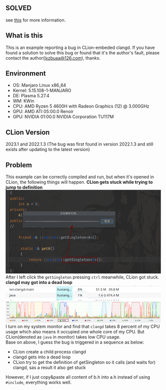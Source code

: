 ## SOLVED
see [this](https://youtrack.jetbrains.com/issue/CPP-33256/Cant-resolve-reference-while-navigate-to-definition-of-templated-function) for more information.
## What is this
This is an example reporting a bug in CLion-embeded clangd. If you have found a solution to solve this bug or found that it's the author's fault, please contact the author(<lxzbuaa@126.com>), thanks.
## Environment
+ OS: Manjaro Linux x86_64 
+ Kernel: 5.15.108-1-MANJARO 
+ DE: Plasma 5.27.4 
+ WM: KWin
+ CPU: AMD Ryzen 5 4600H with Radeon Graphics (12) @ 3.000GHz 
+ GPU: AMD ATI 05:00.0 Renoir 
+ GPU: NVIDIA 01:00.0 NVIDIA Corporation TU117M 
## CLion Version
2023.1 and 2022.1.3 (The bug was first found in version 2022.1.3 and still exists after updating to the latest version)
## Problem
This example can be correctly compiled and run, but when it's opened in CLion, the following things will happen.
**CLion gets stuck while trying to jump to definition**  
![](1.png)  
After I left click the `getSingleton` pressing `ctrl` meanwhile, CLion got stuck.  
**clangd may got into a dead loop**  
![](2.png)  
![](3.png)  
I turn on my system monitor and find that `clangd` takes 8 percent of my CPU usage which also means it occupied one whole core of my CPU. But CLion(denoted as `java` in monitor) takes low CPU usage.  
Base on above, I guess the bug is triggered in a sequence as below:
+ CLion create a child process clangd
+ clangd gets into a dead loop
+ CLion try to get the definition of getSingleton so it calls (and waits for) clangd, sas a result it also get stuck

However, if I just copy&paste all content of b.h into a.h instead of using `#include`, everything works well.
